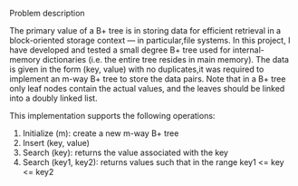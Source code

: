 Problem description

The primary value of a B+ tree is in storing data for efficient retrieval in a block-oriented storage context — in particular,file systems.
In this project, I have developed and tested a small degree B+ tree used for internal-memory dictionaries (i.e. the entire tree resides
in main memory). The data is given in the form (key, value) with no duplicates,it was required to implement an m-way B+ tree to store 
the data pairs. Note that in a B+ tree only leaf nodes contain the actual values, and the leaves should be linked into a doubly linked list.

This implementation supports the following operations:
1. Initialize (m): create a new m-way B+ tree
2. Insert (key, value)
3. Search (key): returns the value associated with the key
4. Search (key1, key2): returns values such that in the range key1 <= key <= key2
